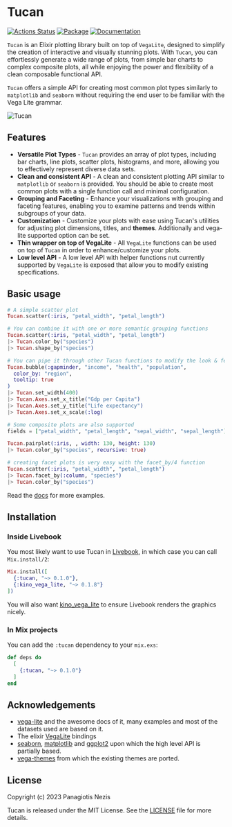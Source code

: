 # Tucan

[![Actions Status](https://github.com/pnezis/tucan/actions/workflows/elixir.yml/badge.svg)](https://github.com/pnezis/tucan/actions)
[![Package](https://img.shields.io/badge/-Package-important)](https://hex.pm/packages/tucan)
[![Documentation](https://img.shields.io/badge/-Documentation-blueviolet)](https://hexdocs.pm/tucan/Tucan.html)

`Tucan` is an Elixir plotting library built on top of `VegaLite`, designed to simplify
the creation of interactive and visually stunning plots. With `Tucan`, you can effortlessly
generate a wide range of plots, from simple bar charts to complex composite plots, all
while enjoying the power and flexibility of a clean composable functional API.

`Tucan` offers a simple API for creating most common plot types similarly to `matplotlib`
and `seaborn` without requiring the end user to be familiar with the Vega Lite grammar.

![Tucan](https://github.com/pnezis/tucan/raw/main/assets/tucan.png)

## Features

- **Versatile Plot Types** - `Tucan` provides an array of plot types, including bar charts,
line plots, scatter plots, histograms, and more, allowing you to effectively represent
diverse data sets.
- **Clean and consistent API** - A clean and consistent plotting API similar to `matplotlib`
or `seaborn` is provided. You should be able to create most common plots with a single
function call and minimal configuration.
- **Grouping and Faceting** - Enhance your visualizations with grouping and faceting
features, enabling you to examine patterns and trends within subgroups of your data.
- **Customization** - Customize your plots with ease using Tucan's utilities for adjusting
plot dimensions, titles, and **themes**. Additionally and vega-lite supported option can
be set.
- **Thin wrapper on top of VegaLite** - All `VegaLite` functions can be used on top of
`Tucan` in order to enhance/customize your plots.
- **Low level API** - A low level API with helper functions nut currently supported by
`VegaLite` is exposed that allow you to modify existing specifications.

## Basic usage

```elixir
# A simple scatter plot
Tucan.scatter(:iris, "petal_width", "petal_length")

# You can combine it with one or more semantic grouping functions
Tucan.scatter(:iris, "petal_width", "petal_length")
|> Tucan.color_by("species")
|> Tucan.shape_by("species")

# You can pipe it through other Tucan functions to modify the look & feel
Tucan.bubble(:gapminder, "income", "health", "population",
  color_by: "region",
  tooltip: true
)
|> Tucan.set_width(400)
|> Tucan.Axes.set_x_title("Gdp per Capita")
|> Tucan.Axes.set_y_title("Life expectancy")
|> Tucan.Axes.set_x_scale(:log)

# Some composite plots are also supported
fields = ["petal_width", "petal_length", "sepal_width", "sepal_length"]

Tucan.pairplot(:iris, , width: 130, height: 130)
|> Tucan.color_by("species", recursive: true)

# creating facet plots is very easy with the facet_by/4 function
Tucan.scatter(:iris, "petal_width", "petal_length")
|> Tucan.facet_by(:column, "species")
|> Tucan.color_by("species")
```

Read the [docs](https://hexdocs.pm/tucan/Tucan.html) for more examples.

## Installation

### Inside Livebook

You most likely want to use Tucan in [Livebook](https://github.com/livebook-dev/livebook),
in which case you can call `Mix.install/2`:

```elixir
Mix.install([
  {:tucan, "~> 0.1.0"},
  {:kino_vega_lite, "~> 0.1.8"}
])
```

You will also want [kino_vega_lite](https://github.com/livebook-dev/kino_vega_lite) to ensure
Livebook renders the graphics nicely.

### In Mix projects

You can add the `:tucan` dependency to your `mix.exs`:

```elixir
def deps do
  [
    {:tucan, "~> 0.1.0"}
  ]
end
```

## Acknowledgements

- [vega-lite](https://vega.github.io/vega-lite/) and the awesome docs of it, many examples
and most of the datasets used are based on it.
- The elixir [VegaLite](https://github.com/livebook-dev/vega_lite) bindings
- [seaborn](https://seaborn.pydata.org/), [matplotlib](https://matplotlib.org/) and
[ggplot2](https://ggplot2.tidyverse.org/) upon which the high level API is partially based.
- [vega-themes](https://github.com/vega/vega-themes) from which the existing themes are
ported.


## License

Copyright (c) 2023 Panagiotis Nezis

Tucan is released under the MIT License. See the [LICENSE](LICENSE) file for more details.
